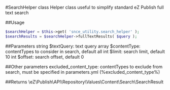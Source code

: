 #SearchHelper class
Helper class useful to simplify standard eZ Publish full text search

##Usage
```php
$searchHelper = $this->get( 'snce_utility.search_helper' );
$searchResults = $searchHelper->fullTextResults( $query );
```

##Parameters
string $textQuery: text query
array $contentType: contentTypes to consider in search, default all
int $limit: search limit, default 10
int $offset: search offset, default 0

##Other parameters
excluded_content_type: contentTypes to exclude from search, must be specified in parameters.yml (%excluded_content_type%)

##Returns
\eZ\Publish\API\Repository\Values\Content\Search\SearchResult